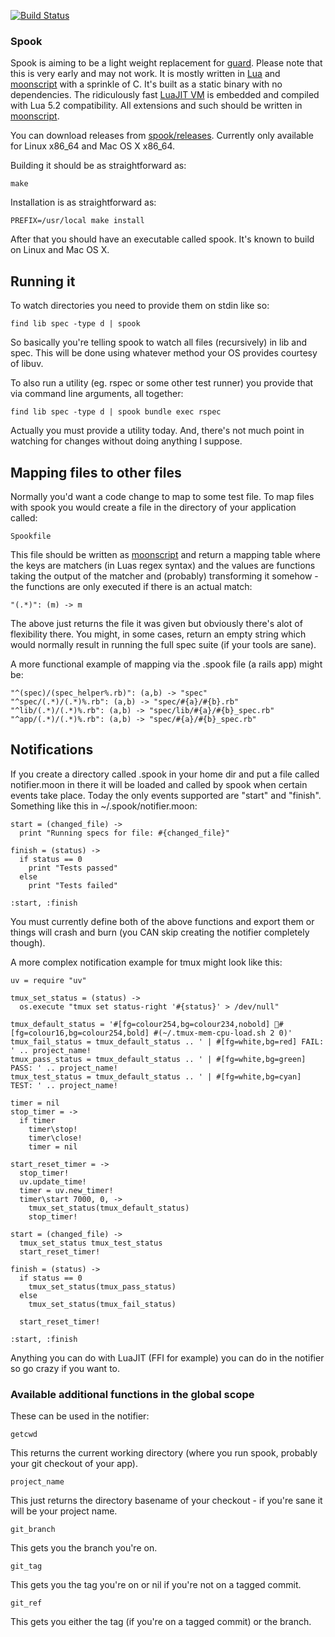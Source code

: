 [![Build Status](https://travis-ci.org/johnae/spook.svg)](https://travis-ci.org/johnae/spook)

### Spook

Spook is aiming to be a light weight replacement for [guard](https://github.com/guard/guard). Please note that this is very early and may not work.
It is mostly written in [Lua](http://www.lua.org) and [moonscript](https://github.com/leafo/moonscript) with a sprinkle of C. It's built as a static
binary with no dependencies. The ridiculously fast [LuaJIT VM](http://luajit.org/) is embedded and compiled with Lua 5.2 compatibility. All extensions
and such should be written in [moonscript](https://github.com/leafo/moonscript).

You can download releases from [spook/releases](https://github.com/johnae/spook/releases). Currently only available for Linux x86_64 and Mac OS X x86_64.

Building it should be as straightforward as:

```
make
```

Installation is as straightforward as:

```
PREFIX=/usr/local make install
```

After that you should have an executable called spook. It's known to build on Linux and Mac OS X.

## Running it

To watch directories you need to provide them on stdin like so:

```
find lib spec -type d | spook
```

So basically you're telling spook to watch all files (recursively) in lib and spec. This will be done using whatever method
your OS provides courtesy of libuv.


To also run a utility (eg. rspec or some other test runner) you provide that via command line arguments, all together:

```
find lib spec -type d | spook bundle exec rspec
```

Actually you must provide a utility today. And, there's not much point in watching for changes without doing anything I suppose.

## Mapping files to other files

Normally you'd want a code change to map to some test file. To map files with spook you would create a file in the directory of your application called:

```
Spookfile
```

This file should be written as [moonscript](https://github.com/leafo/moonscript) and return a mapping table where the keys are matchers (in Luas regex syntax)
and the values are functions taking the output of the matcher and (probably) transforming it somehow - the functions are only executed if there is an actual match:

```moonscript
"(.*)": (m) -> m
```

The above just returns the file it was given but obviously there's alot of flexibility there. You might, in some cases, return an empty string which would normally result in running the full spec suite (if your tools are sane).

A more functional example of mapping via the .spook file (a rails app) might be:

```moonscript
"^(spec)/(spec_helper%.rb)": (a,b) -> "spec"
"^spec/(.*)/(.*)%.rb": (a,b) -> "spec/#{a}/#{b}.rb"
"^lib/(.*)/(.*)%.rb": (a,b) -> "spec/lib/#{a}/#{b}_spec.rb"
"^app/(.*)/(.*)%.rb": (a,b) -> "spec/#{a}/#{b}_spec.rb"
```

## Notifications

If you create a directory called .spook in your home dir and put a file called notifier.moon in there it will be loaded
and called by spook when certain events take place. Today the only events supported are "start" and "finish".
Something like this in ~/.spook/notifier.moon:

```moonscript
start = (changed_file) ->
  print "Running specs for file: #{changed_file}"

finish = (status) ->
  if status == 0
    print "Tests passed"
  else
    print "Tests failed"

:start, :finish
```

You must currently define both of the above functions and export them or things will crash and burn (you CAN skip creating the notifier completely though).

A more complex notification example for tmux might look like this:

```moonscript
uv = require "uv"

tmux_set_status = (status) ->
  os.execute "tmux set status-right '#{status}' > /dev/null"

tmux_default_status = '#[fg=colour254,bg=colour234,nobold] #[fg=colour16,bg=colour254,bold] #(~/.tmux-mem-cpu-load.sh 2 0)'
tmux_fail_status = tmux_default_status .. ' | #[fg=white,bg=red] FAIL: ' .. project_name!
tmux_pass_status = tmux_default_status .. ' | #[fg=white,bg=green] PASS: ' .. project_name!
tmux_test_status = tmux_default_status .. ' | #[fg=white,bg=cyan] TEST: ' .. project_name!

timer = nil
stop_timer = ->
  if timer
    timer\stop!
    timer\close!
    timer = nil

start_reset_timer = ->
  stop_timer!
  uv.update_time!
  timer = uv.new_timer!
  timer\start 7000, 0, ->
    tmux_set_status(tmux_default_status)
    stop_timer!

start = (changed_file) ->
  tmux_set_status tmux_test_status
  start_reset_timer!

finish = (status) ->
  if status == 0
    tmux_set_status(tmux_pass_status)
  else
    tmux_set_status(tmux_fail_status)

  start_reset_timer!

:start, :finish
```

Anything you can do with LuaJIT (FFI for example) you can do in the notifier so go crazy if you want to.

### Available additional functions in the global scope

These can be used in the notifier:

```moonscript
getcwd
```

This returns the current working directory (where you run spook, probably your git checkout of your app).

```moonscript
project_name
```

This just returns the directory basename of your checkout - if you're sane it will be your project name.

```moonscript
git_branch
```

This gets you the branch you're on.

```moonscript
git_tag
```

This gets you the tag you're on or nil if you're not on a tagged commit.

```moonscript
git_ref
```

This gets you either the tag (if you're on a tagged commit) or the branch.
